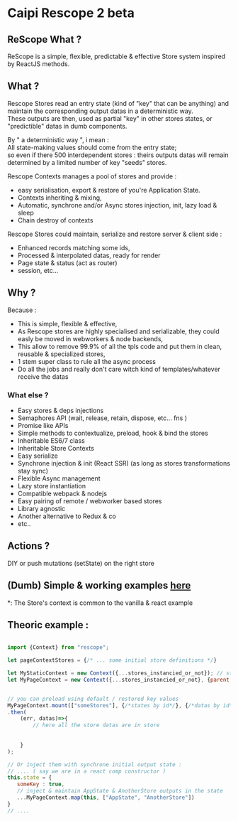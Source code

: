 # Caipi Rescope 2 beta

## ReScope What ?

ReScope is a simple, flexible, predictable \& effective Store system inspired by ReactJS methods.

## What ?

Rescope Stores read an entry state (kind of "key" that can be anything) and maintain the corresponding output datas in a deterministic way.<br>
These outputs are then, used as partial "key" in other stores states, or "predictible" datas in dumb components.<br>

By " a deterministic way ", i mean : <br/>
All state-making values should come from the entry state; <br>
so even if there 500 interdependent stores  : theirs outputs datas will remain determined by a limited number of key "seeds" stores.

Rescope Contexts manages a pool of stores and provide :
- easy serialisation, export & restore of you're Application State.
- Contexts inheriting & mixing,
- Automatic, synchrone and/or Async stores injection, init, lazy load & sleep
- Chain destroy of contexts

Rescope Stores could maintain, serialize and restore server & client side :
- Enhanced records matching some ids,
- Processed & interpolated datas, ready for render
- Page state & status (act as router)
- session, etc... 

## Why ?

Because :

- This is simple, flexible & effective, 
- As Rescope stores are highly specialised and serializable, they could easly be moved in webworkers & node backends,
- This allow to remove 99.9% of all the tpls code and put them in clean, reusable & specialized stores, 
- 1 stem super class to rule all the async process
- Do all the jobs and really don't care witch kind of templates/whatever receive the datas

 
### What else ?

- Easy stores & deps injections
- Semaphores API (wait, release, retain, dispose, etc... fns )
- Promise like APIs
- Simple methods to contextualize, preload, hook & bind the stores
- Inheritable ES6/7 class
- Inheritable Store Contexts
- Easy serialize
- Synchrone injection & init (React SSR) (as long as stores transformations stay sync)
- Flexible Async management
- Lazy store instantiation
- Compatible webpack & nodejs
- Easy pairing of remote / webworker based stores
- Library agnostic
- Another alternative to Redux & co
- etc..

## Actions ?

DIY or push mutations (setState) on the right store

## (Dumb) Simple \& working examples [here](src/example) 

\*: The Store's context is common to the vanilla & react example

## Theoric example :

``` jsx

import {Context} from "rescope";

let pageContextStores = {/* ... some initial store definitions */}

let MyStaticContext = new Context({...stores_instancied_or_not}); // stores are lazy instanciated on the context hashmap
let MyPageContext = new Context({...stores_instancied_or_not}, {parent:MyStaticContext});


// you can preload using default / restored key values
MyPageContext.mount(["someStores"], {/*states by id*/}, {/*datas by id*/})
.then(
    (err, datas)=>{
        // here all the store datas are in store
        
   
    }
);

// Or inject them with synchrone initial output state :
// .... ( say we are in a react comp constructor )
this.state = {
   someKey : true,
   // inject & maintain AppState & AnotherStore outputs in the state
   ...MyPageContext.map(this, ["AppState", "AnotherStore"])
}
// ....

```




